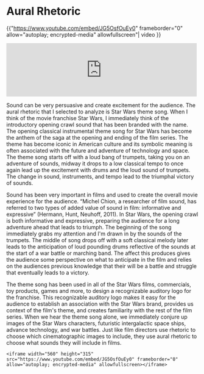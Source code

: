 # **Aural Rhetoric**

{{"https://www.youtube.com/embed/JG5OsfOuEy0" frameborder="0" allow="autoplay; encrypted-media" allowfullscreen"| video }}


<iframe src="https://archive.org/embed/StarWarsThemeSongByJohnWilliams" width="500" height="140" frameborder="0" webkitallowfullscreen="true" mozallowfullscreen="true" allowfullscreen></iframe>



Sound can be very persuasive and create excitement for the audience. The aural rhetoric that I selected to analyze is Star Wars theme song. When I think of the movie franchise Star Wars, I immediately think of the introductory opening crawl sound that has been branded with the name. The opening classical instrumental theme song for Star Wars has become the anthem of the saga at the opening and ending of the film series. The theme has become iconic in American culture and its symbolic meaning is often associated with the future and adventure of technology and space. The theme song starts off with a loud bang of trumpets, taking you on an adventure of sounds, midway it drops to a low classical tempo to once again lead up the excitement with drums and the loud sound of trumpets. The change in sound, instruments, and tempo lead to the triumphal victory of sounds.

Sound has been very important in films and used to create the overall movie experience for the audience. “Michel Chion, a researcher of film sound, has referred to two types of added value of sound in film: informative and expressive” \(Hermann, Hunt, Neuhoff, 2011\). In Star Wars, the opening crawl is both informative and expressive, preparing the audience for a long adventure ahead that leads to triumph. The beginning of the song immediately grabs my attention and I'm drawn in by the sounds of the trumpets. The middle of song drops off with a soft classical melody later leads to the anticipation of loud pounding drums reflective of the sounds at the start of a war battle or marching band. The affect this produces gives the audience some perspective on what to anticipate in the film and relies on the audiences previous knowledge that their will be a battle and struggle that eventually leads to a victory. 

The theme song has been used in all of the Star Wars films, commercials, toy products, games and more, to design a recognizable auditory logo for the franchise. This recognizable auditory logo makes it easy for the audience to establish an association with the Star Wars brand, provides us context of the film's theme, and creates familiarity with the rest of the film series. When we hear the theme song alone, we immediately conjure up images of the Star Wars characters, futuristic intergalactic space ships, advance technology, and war battles. Just like film directors use rhetoric to choose which cinematographic images to include, they use aural rhetoric to choose what sounds they will include in films. 

```
<iframe width="560" height="315" src="https://www.youtube.com/embed/JG5OsfOuEy0" frameborder="0" allow="autoplay; encrypted-media" allowfullscreen></iframe>
```



